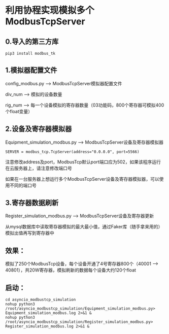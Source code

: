 # 利用协程实现模拟多个ModbusTcpServer 

0.导入的第三方库
----
```
pip3 install modbus_tk
```

1.模拟器配置文件
----
config_modbus.py --> ModbusTcpServer模拟器配置文件

div_num --> 模拟的设备数量

rig_num --> 每一个设备模拟的寄存器数量（03功能码，800个寄存器可模拟400个float变量）


2.设备及寄存器模拟器
----
Equipment_simulation_modbus.py --> ModbusTcpServer设备及寄存器模拟器

```
SERVER = modbus_tcp.TcpServer(address="0.0.0.0", port=5566) 
```
注意修改address及port，ModbusTcp默认port端口应为502，如果该程序运行在云服务器上，请注意修改端口号

如果在一台服务器上想运行多个ModbusTcpServer设备及寄存器模拟器，可以使用不同的端口号


3.寄存器数据刷新
----
Register_simulation_modbus.py --> ModbusTcpServer设备及寄存器更新

从mysql数据库中读取寄存器模拟的最大最小值，通过Faker库（随手拿来用的）模拟出值再写到寄存器中


效果：
----
模拟了250个ModbusTcp设备，每个设备开通了4号寄存器800个（40001 --> 40801），共20W寄存器，模拟刷新的数据每个设备大约120个float

启动：
----
```
cd asyncio_modbustcp_simulation
nohup python3 /root/asyncio_modbustcp_simulation/Equipment_simulation_modbus.py> Equipment_simulation_modbus.log 2>&1 &
nohup python3 /root/asyncio_modbustcp_simulation/Register_simulation_modbus.py> Register_simulation_modbus.log 2>&1 &
```